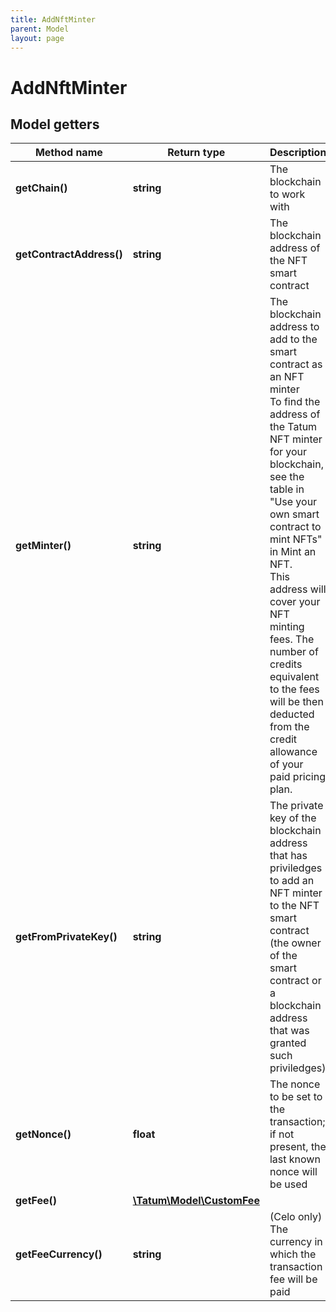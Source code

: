 ```yaml
---
title: AddNftMinter
parent: Model
layout: page
---
```


# AddNftMinter

## Model getters

Method name | Return type | Description | Notes
------------ | ------------- | ------------- | -------------
**getChain()** | **string** | The blockchain to work with | ex.: `ETH`
**getContractAddress()** | **string** | The blockchain address of the NFT smart contract | ex.: `0x687422eEA2cB73B5d3e242bA5456b782919AFc85`
**getMinter()** | **string** | The blockchain address to add to the smart contract as an NFT minter<br/>To find the address of the Tatum NFT minter for your blockchain, see the table in "Use your own smart contract to mint NFTs" in Mint an NFT.<br/>This address will cover your NFT minting fees. The number of credits equivalent to the fees will be then deducted from the credit allowance of your paid pricing plan. | ex.: `0x687422eEA2cB73B5d3e242bA5456b782919AFc85`
**getFromPrivateKey()** | **string** | The private key of the blockchain address that has priviledges to add an NFT minter to the NFT smart contract (the owner of the smart contract or a blockchain address that was granted such priviledges) | ex.: `0x05e150c73f1920ec14caa1e0b6aa09940899678051a78542840c2668ce5080c2`
**getNonce()** | **float** | The nonce to be set to the transaction; if not present, the last known nonce will be used | ex.: `null` [optional]
**getFee()** | [**\Tatum\Model\CustomFee**](../CustomFee) |  | ex.: `null` [optional]
**getFeeCurrency()** | **string** | (Celo only) The currency in which the transaction fee will be paid | ex.: `null` [optional]

